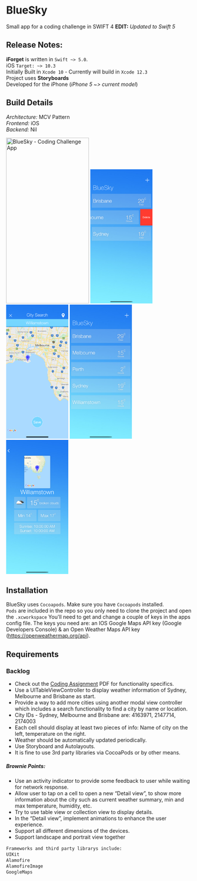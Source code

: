 # BlueSky
Small app for a coding challenge in SWIFT 4  **EDIT:** *Updated to Swift 5*

## Release Notes:
**iForget** is written in `Swift ~> 5.0`.<br>
iOS `Target: ~> 10.3` <br>
Initially Built in `Xcode 10` - Currently will build in `Xcode 12.3`<br> 
Project uses **Storyboards**<br>
Developed for the iPhone (*iPhone 5 ~> current model*)<br>

## Build Details 
*Architecture:* MCV Pattern<br>
*Frontend:* iOS<br>
*Backend:* Nil<br>

<p align="left">
    <img src="/assets/BlueSkyDemo.gif" width="225" height="451" title="BlueSky - Coding Challenge App">
    <img src="/assets/BlueSky_Image_3.png" width="169" height="365" title="BlueSky - Coding Challenge App">
    <img src="/assets/BlueSky_Image_9.png" width="169" height="365" title="BlueSky - Coding Challenge App">
    <img src="/assets/BlueSky_Image_10.png" width="169" height="365" title="BlueSky - Coding Challenge App">
    <img src="/assets/BlueSky_Image_11.png" width="169" height="365" title="BlueSky - Coding Challenge App">
</p>

## Installation 
BlueSky uses `Cocoapods`. Make sure you have `Cocoapods` installed.<br>
`Pods` are included in the repo so you only need to clone the project and open the `.xcworkspace` 
You'll need to get and change a couple of keys in the apps config file. The keys you need are: an IOS Google Maps API key (Google Developers Console) & an Open Weather Maps API key (https://openweathermap.org/api). 

## Requirements 
### Backlog
- Check out the [Coding Assignment](/Coding%20Assignment%20-%20v1.2.pdf) PDF for functionality specifics.
- Use a UITableViewController to display weather information of Sydney, Melbourne and Brisbane as start.
- Provide a way to add more cities using another modal view controller which includes a search functionality to find a city by name or location.
- City IDs - Sydney, Melbourne and Brisbane are: 4163971, 2147714, 2174003 
- Each cell should display at least two pieces of info: Name of city on the left, temperature on the right.
- Weather should be automatically updated periodically.
- Use Storyboard and Autolayouts.
- It is fine to use 3rd party libraries via CocoaPods or by other means.
##### Brownie Points:
- Use an activity indicator to provide some feedback to user while waiting for network response.
- Allow user to tap on a cell to open a new “Detail view”, to show more information about the city such as current weather summary, min and max temperature, humidity, etc.
- Try to use table view or collection view to display details.
- In the “Detail view”, implement animations to enhance the user experience.
- Support all different dimensions of the devices.
- Support landscape and portrait view together<br/>

```
Frameworks and third party librarys include:
UIKit
Alamofire
AlamofireImage
GoogleMaps
```
